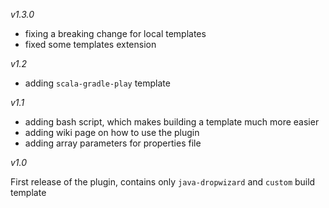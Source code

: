 *v1.3.0*
- fixing a breaking change for local templates
- fixed some templates extension

*v1.2*
- adding `scala-gradle-play` template

*v1.1*

- adding bash script, which makes building a template much more easier
- adding wiki page on how to use the plugin
- adding array parameters for properties file

*v1.0*

First release of the plugin, contains only `java-dropwizard` and `custom` build template